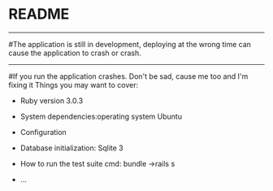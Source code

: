 # README

***
#The application is still in development, deploying at the wrong time can cause the application to crash or crash.
***
#If you run the application crashes. Don't be sad, cause me too and I'm fixing it
Things you may want to cover:

* Ruby version 3.0.3

* System dependencies:operating system Ubuntu 

* Configuration

* Database initialization: Sqlite 3

* How to run the test suite cmd: bundle ->rails s


* ...
